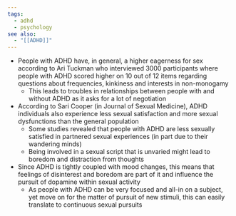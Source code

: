 ```yaml
---
tags:
  - adhd
  - psychology
see also:
  - "[[ADHD]]"
---
```

- People with ADHD have, in general, a higher eagerness for sex according to Ari Tuckman who interviewed 3000 participants where people with ADHD scored higher on 10 out of 12 items regarding questions about frequencies, kinkiness and interests in non-monogamy
  - This leads to troubles in relationships between people with and without ADHD as it asks for a lot of negotiation
- According to Sari Cooper (in Journal of Sexual Medicine), ADHD individuals also experience less sexual satisfaction and more sexual dysfunctions than the general population
  - Some studies revealed that people with ADHD are less sexually satisfied in partnered sexual experiences (in part due to their wandering minds)
  - Being involved in a sexual script that is unvaried might lead to boredom and distraction from thoughts
- Since ADHD is tightly coupled with mood changes, this means that feelings of disinterest and boredom are part of it and influence the pursuit of dopamine within sexual activity
  - As people with ADHD can be very focused and all-in on a subject, yet move on for the matter of pursuit of new stimuli, this can easily translate to continuous sexual pursuits
